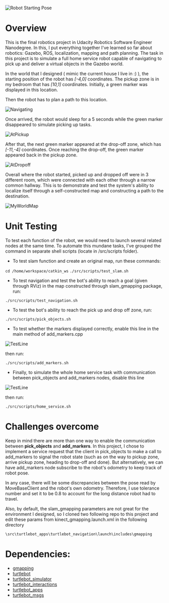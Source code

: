 ![Robot Starting Pose](https://github.com/huytrinhx/Robotics-ND/blob/main/Home-Service-Robot/screenshots/RobotStartingPose.JPG "Robot Starting Pose")

# Overview

This is the final robotics project in Udacity Robotics Software Engineer Nanodegree. In this, I put everything together I've learned so far about robotics: Gazebo, ROS, localization, mapping and path planning. The task in this project is to simulate a full home service robot capable of navigating to pick up and deliver a virtual objects in the Gazebo world.

In the world that I designed ( mimic the current house I live in :) ), the starting position of the robot has *[-4,0]* coordinates. The pickup zone is in my bedroom that has *[10,1]* coordinates. Initially, a green marker was displayed in this location.

Then the robot has to plan a path to this location.

![Navigating](https://github.com/huytrinhx/Robotics-ND/blob/main/Home-Service-Robot/screenshots/NavigatingToPickup.JPG "Robot is planning a path to pickup position")

Once arrived, the robot would sleep for a 5 seconds while the green marker disappeared to simulate picking up tasks.

![AtPickup](https://github.com/huytrinhx/Robotics-ND/blob/main/Home-Service-Robot/screenshots/AtPickup.JPG "Robot at pickup position")

After that, the next green marker appeared at the drop-off zone, which has *[-11,-4]* coordinates. 
Once reaching the drop-off, the green marker appeared back in the pickup zone.

![AtDropoff](https://github.com/huytrinhx/Robotics-ND/blob/main/Home-Service-Robot/screenshots/AtDropoff.JPG "Robot at dropoff position")

Overall where the robot started, picked up and dropped off were in 3 different room, which were connected with each other through a narrow common hallway. This is to demonstrate and test the system's ability to localize itself through a self-constructed map and constructing a path to the destination.

![MyWorldMap](https://github.com/huytrinhx/Robotics-ND/blob/main/Home-Service-Robot/screenshots/MySLAMMap.JPG "The map of my world generated through SLAM")

# Unit Testing

To test each function of the robot, we would need to launch several related nodes at the same time. To automate this mundane tasks, I've grouped the command in separate shell scripts (locate in /src/scripts folder).

- To test slam function and create an original map, run these commands:

`cd /home/workspace/catkin_ws`
`./src/scripts/test_slam.sh`

- To test navigation and test the bot's ability to reach a goal (given through RViz) in the map constructed through slam_gmapping package, run:

`./src/scripts/test_navigation.sh`

- To test the bot's ability to reach the pick up and drop off zone, run:

`./src/scripts/pick_objects.sh`

- To test whether the markers displayed correctly, enable this line in the main method of add_markers.cpp

![TestLine](https://github.com/huytrinhx/Robotics-ND/blob/main/Home-Service-Robot/screenshots/DisableThis.JPG "Disable/Enable this testing line")

then run:

`./src/scripts/add_markers.sh`

- Finally, to simulate the whole home service task with communication between pick_objects and add_markers nodes, disable this line

![TestLine](https://github.com/huytrinhx/Robotics-ND/blob/main/Home-Service-Robot/screenshots/DisableThis.JPG "Disable/Enable this testing line")

then run:

`./src/scripts/home_service.sh`

# Challenges overcome

Keep in mind there are more than one way to enable the communication between **pick_objects** and **add_markers**. In this project, I chose to implement a service request that the client in pick_objects to make a call to add_markers to signal the robot state (such as on the way to pickup zone, arrive pickup zone, heading to drop-off and done). But alternatively, we can have add_markers node subscribe to the robot's odometry to keep track of robot pose. 

In any case, there will be some discrepancies between the pose read by MoveBaseClient and the robot's own odometry. Therefore, I use tolerance number and set it to be 0.8 to account for the long distance robot had to travel. 

Also, by default, the slam_gmapping parameters are not great for the environment I designed, so I cloned two following repo to this project and edit these params from kinect_gmapping.launch.xml in the following directory

`\src\turtlebot_apps\turtlebot_navigation\launch\includes\gmapping`

# Dependencies:
- [gmapping](http://wiki.ros.org/gmapping)
- [turtlebot](http://wiki.ros.org/turtlebot_teleop)
- [turtlebot_simulator](http://wiki.ros.org/turtlebot_rviz_launchers)
- [turtlebot_interactions](http://wiki.ros.org/turtlebot_gazebo)
- [turtlebot_apps](https://github.com/turtlebot/turtlebot_apps)
- [turtlebot_msgs](https://github.com/turtlebot/turtlebot_msgs)
